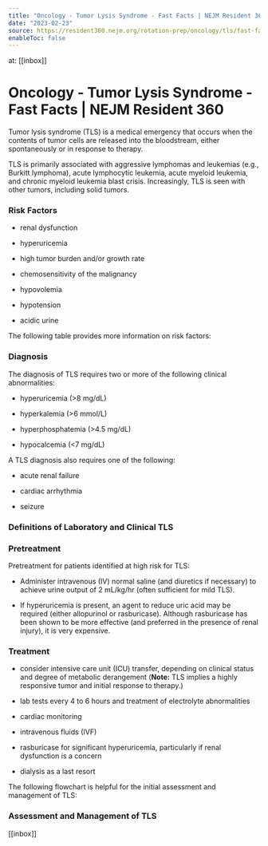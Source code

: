 ```yaml
---
title: "Oncology - Tumor Lysis Syndrome - Fast Facts | NEJM Resident 360"
date: "2023-02-23"
source: https://resident360.nejm.org/rotation-prep/oncology/tls/fast-facts
enableToc: false
---
```


at: [[inbox]]

# Oncology - Tumor Lysis Syndrome - Fast Facts | NEJM Resident 360
Tumor lysis syndrome (TLS) is a medical emergency that occurs when the contents of tumor cells are released into the bloodstream, either spontaneously or in response to therapy.

TLS is primarily associated with aggressive lymphomas and leukemias (e.g., Burkitt lymphoma), acute lymphocytic leukemia, acute myeloid leukemia, and chronic myeloid leukemia blast crisis. Increasingly, TLS is seen with other tumors, including solid tumors.

### **Risk Factors**

*   renal dysfunction
    
*   hyperuricemia
    
*   high tumor burden and/or growth rate
    
*   chemosensitivity of the malignancy
    
*   hypovolemia
    
*   hypotension
    
*   acidic urine  
      
    

The following table provides more information on risk factors:

### Diagnosis

The diagnosis of TLS requires two or more of the following clinical abnormalities:

*   hyperuricemia (>8 mg/dL)
    
*   hyperkalemia (>6 mmol/L)
    
*   hyperphosphatemia (>4.5 mg/dL)
    
*   hypocalcemia (<7 mg/dL)  
      
    

A TLS diagnosis also requires one of the following:

*   acute renal failure
    
*   cardiac arrhythmia
    
*   seizure  
      
    

### Definitions of Laboratory and Clinical TLS

### Pretreatment

Pretreatment for patients identified at high risk for TLS:

*   Administer intravenous (IV) normal saline (and diuretics if necessary) to achieve urine output of 2 mL/kg/hr (often sufficient for mild TLS).
    
*   If hyperuricemia is present, an agent to reduce uric acid may be required (either allopurinol or rasburicase). Although rasburicase has been shown to be more effective (and preferred in the presence of renal injury), it is very expensive.  
      
    

### **Treatment**

*   consider intensive care unit (ICU) transfer, depending on clinical status and degree of metabolic derangement (**Note:** TLS implies a highly responsive tumor and initial response to therapy.)
    
*   lab tests every 4 to 6 hours and treatment of electrolyte abnormalities
    
*   cardiac monitoring
    
*   intravenous fluids (IVF)
    
*   rasburicase for significant hyperuricemia, particularly if renal dysfunction is a concern
    
*   dialysis as a last resort  
      
    

The following flowchart is helpful for the initial assessment and management of TLS:

### Assessment and Management of TLS

[[inbox]]